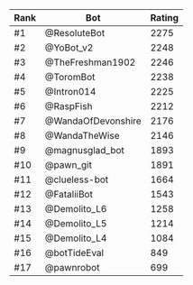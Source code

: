 Rank|Bot|Rating
---|---|---
#1|@ResoluteBot|2275
#2|@YoBot_v2|2248
#3|@TheFreshman1902|2246
#4|@ToromBot|2238
#5|@Intron014|2225
#6|@RaspFish|2212
#7|@WandaOfDevonshire|2176
#8|@WandaTheWise|2146
#9|@magnusglad_bot|1893
#10|@pawn_git|1891
#11|@clueless-bot|1664
#12|@FataliiBot|1543
#13|@Demolito_L6|1258
#14|@Demolito_L5|1214
#15|@Demolito_L4|1084
#16|@botTideEval|849
#17|@pawnrobot|699
